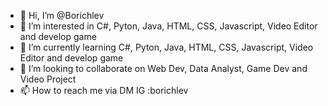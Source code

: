 - 👋 Hi, I’m @Borichlev
- 👀 I’m interested in C#, Pyton, Java, HTML, CSS, Javascript, Video Editor and develop game
- 🌱 I’m currently learning C#, Pyton, Java, HTML, CSS, Javascript, Video Editor and develop game
- 💞️ I’m looking to collaborate on Web Dev, Data Analyst, Game Dev and Video Project
- 📫 How to reach me via DM IG :borichlev


